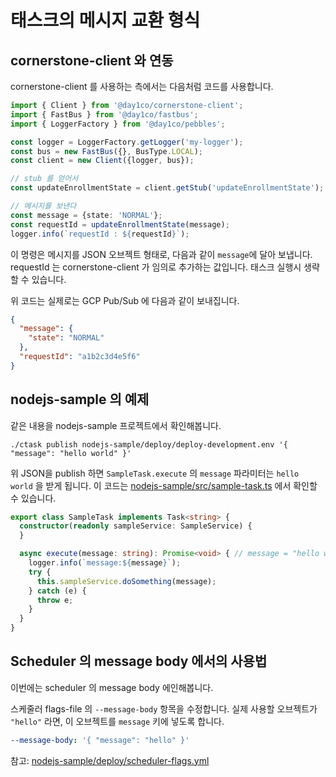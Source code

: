 # 태스크의 메시지 교환 형식

## cornerstone-client 와 연동

cornerstone-client 를 사용하는 측에서는 다음처럼 코드를 사용합니다.

```typescript 
import { Client } from '@day1co/cornerstone-client';
import { FastBus } from '@day1co/fastbus';
import { LoggerFactory } from '@day1co/pebbles';

const logger = LoggerFactory.getLogger('my-logger');
const bus = new FastBus({}, BusType.LOCAL);
const client = new Client({logger, bus});

// stub 를 얻어서
const updateEnrollmentState = client.getStub('updateEnrollmentState');

// 메시지를 보낸다
const message = {state: 'NORMAL'};
const requestId = updateEnrollmentState(message);
logger.info(`requestId : ${requestId}`);
```

이 명령은 메시지를 JSON 오브젝트 형태로, 다음과 같이 `message`에 달아 보냅니다.
requestId 는 cornerstone-client 가 임의로 추가하는 값입니다. 태스크 실행시 생략할 수 있습니다.

위 코드는 실제로는 GCP Pub/Sub 에 다음과 같이 보내집니다. 
```json
{
  "message": {
    "state": "NORMAL"
  },
  "requestId": "a1b2c3d4e5f6"
}
```

## nodejs-sample 의 예제

같은 내용을 nodejs-sample 프로젝트에서 확인해봅니다.

```shell
./ctask publish nodejs-sample/deploy/deploy-development.env '{ "message": "hello world" }'
```

위 JSON을 publish 하면 `SampleTask.execute` 의 `message` 파라미터는 `hello world` 을 받게 됩니다.
이 코드는 [nodejs-sample/src/sample-task.ts](../nodejs-sample/src/sample-task.ts) 에서 확인할 수 있습니다.

```typescript
export class SampleTask implements Task<string> {
  constructor(readonly sampleService: SampleService) {
  }

  async execute(message: string): Promise<void> { // message = "hello world"
    logger.info(`message:${message}`);
    try {
      this.sampleService.doSomething(message);
    } catch (e) {
      throw e;
    }
  }
}
```

## Scheduler 의 message body 에서의 사용법

이번에는 scheduler 의 message body 에인해봅니다.

스케줄러 flags-file 의 `--message-body` 항목을 수정합니다.
실제 사용할 오브젝트가 `"hello"` 라면, 이 오브젝트를 `message` 키에 넣도록 합니다.

```yaml
--message-body: '{ "message": "hello" }'
```

참고: [nodejs-sample/deploy/scheduler-flags.yml](../nodejs-sample/deploy/scheduler-flags.yml)
